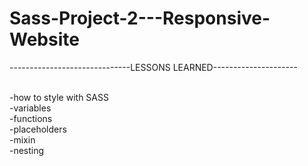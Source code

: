# Sass-Project-2---Responsive-Website

------------------------------LESSONS LEARNED---------------------<br><br>

-how to style with SASS<br>
-variables<br>
-functions<br>
-placeholders<br>
-mixin<br>
-nesting<br>

